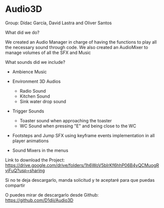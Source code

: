 # Audio3D

Group: Dídac García, David Lastra and Oliver Santos

What did we do?

We created an Audio Manager in charge of having the functions to play all the necessary sound through code.
We also created an AudioMixer to manage volumes of all the SFX and Music

What sounds did we include?

- Ambience Music
- Environment 3D Audios
	- Radio Sound
	- Kitchen Sound
	- Sink water drop sound
- Trigger Sounds
	- Toaster sound when approaching the toaster
	- WC Sound when pressing "E" and being close to the WC
- Footsteps and Jump SFX using keyframe events implementation in all player animations

- Sound Mixers in the menus

Link to download the Project: https://drive.google.com/drive/folders/1h6WoV5bIrKf6hhP06B4yQCMuogRvjFuQ?usp=sharing

Si no te deja descargarlo, manda solicitud y te aceptaré para que puedas compartir

O puedes mirar de descargarlo desde Github: https://github.com/D1dii/Audio3D